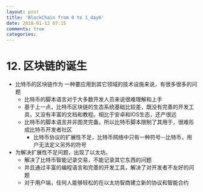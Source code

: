 ```yaml
---
layout: post
title: 'BlockChain from 0 to 1_day6'
date: 2018-01-12 07:15
comments: true
categories: 
---
```

# 12. 区块链的诞生

* 比特币的区块链作为 一种要应用到其它领域的技术设施来说，有很多很多的问题
	* 比特币的脚本语言对于大多数开发人员来说很难理解和上手
  * 基于上一点，比特币区块链的生态系统基础比较差，既没有完善的开发工具，又没有丰富的文档和教程。相比于安卓和IOS生态，还产很远
  * 比特币的脚本语言并非图灵完备。所以比特币脚本限制了其用于，很难形成比特币开发者社区  
	* 比特币协议的扩展性不足，比特币网络中只有一种符号--比特币，用户无法定义另外的符号
* 为解决扩展性不足问题，出现了以太坊。
	* 解决了比特币智能记录交易，不能记录其它东西的问题
  * 并且通过丰富的编程语言和完善的开发工具，解决了对开发者不友好的问题
  * 对于用户端，任何人能够轻松的在以太坊智商建立新的协议和智能合约
